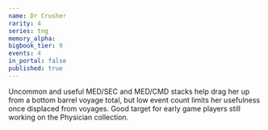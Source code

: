 ```yaml
---
name: Dr Crusher
rarity: 4
series: tng
memory_alpha:
bigbook_tier: 9
events: 4
in_portal: false
published: true
---
```


Uncommon and useful MED/SEC and MED/CMD stacks help drag her up from a bottom barrel voyage total, but low event count limits her usefulness once displaced from voyages. Good target for early game players still working on the Physician collection.
